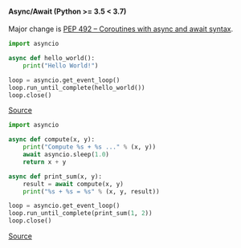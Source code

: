 #### Async/Await (Python >= 3.5 < 3.7)

Major change is [PEP 492 – Coroutines with async and await syntax](https://peps.python.org/pep-0492/).

```python
import asyncio

async def hello_world():
    print("Hello World!")

loop = asyncio.get_event_loop()
loop.run_until_complete(hello_world())
loop.close()
```

[Source](https://docs.python.org/3.5/library/asyncio-task.html#example-hello-world-coroutine)

```python
import asyncio

async def compute(x, y):
    print("Compute %s + %s ..." % (x, y))
    await asyncio.sleep(1.0)
    return x + y

async def print_sum(x, y):
    result = await compute(x, y)
    print("%s + %s = %s" % (x, y, result))

loop = asyncio.get_event_loop()
loop.run_until_complete(print_sum(1, 2))
loop.close()
```

[Source](https://docs.python.org/3.5/library/asyncio-task.html#example-chain-coroutines)

